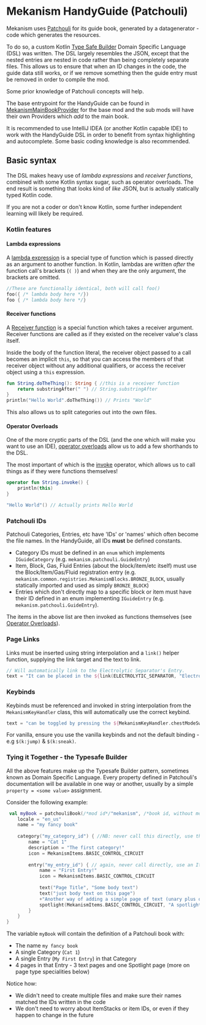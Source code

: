 # Mekanism HandyGuide (Patchouli) #
Mekanism uses [Patchouli](https://vazkiimods.github.io/Patchouli/docs/intro) for its guide book, generated by a datagenerator - code which generates the resources.

To do so, a custom Kotlin [Type Safe Builder](https://kotlinlang.org/docs/type-safe-builders.html) Domain Specific Language (DSL) was written. The DSL largely resembles the JSON, except that the nested entries are nested in code rather than being completely separate files. This allows us to ensure that when an ID changes in the code, the guide data still works, or if we remove something then the guide entry must be removed in order to compile the mod.

Some prior knowledge of Patchouli concepts will help.

The base entrypoint for the HandyGuide can be found in [MekanismMainBookProvider](../src/datagen/main/kotlin/mekanism/patchouli/MekanismMainBookProvider.kt) for the base mod and the sub mods will have their own Providers which _add_ to the main book.

It is recommended to use IntelliJ IDEA (or another Kotlin capable IDE) to work with the HandyGuide DSL in order to benefit from syntax highlighting and autocomplete. Some basic coding knowledge is also recommended.

## Basic syntax ##
The DSL makes heavy use of _lambda expressions_ and _receiver functions_, combined with some Kotlin syntax sugar, such as operator overloads. The end result is something that looks kind of _like_ JSON, but is actually statically typed Kotlin code.

If you are not a coder or don't know Kotlin, some further independent learning will likely be required.

### Kotlin features ###

#### Lambda expressions ####
A [lambda expression](https://kotlinlang.org/docs/lambdas.html#lambda-expressions-and-anonymous-functions) is a special type of function which is passed directly as an argument to another function. In Kotlin, lambdas are written _after_ the function call's brackets (`( )`) and when they are the only argument, the brackets are omitted.
```kotlin
//These are functionally identical, both will call foo()
foo({ /* lambda body here */})
foo { /* lambda body here */}
```

#### Receiver functions ####
A [Receiver function](https://kotlinlang.org/docs/lambdas.html#function-literals-with-receiver) is a special function which takes a receiver argument. Receiver functions are called as if they existed on the receiver value's class itself. 

Inside the body of the function literal, the receiver object passed to a call becomes an implicit `this`, so that you can access the members of that receiver object without any additional qualifiers, or access the receiver object using a `this` expression.
```kotlin
fun String.doTheThing(): String { //this is a receiver function
    return substringAfter(" ") // String.substringAfter
}
println("Hello World".doTheThing()) // Prints "World"
```

This also allows us to split categories out into the own files.

#### Operator Overloads ####
One of the more cryptic parts of the DSL (and the one which will make you want to use an IDE), [operator overloads](https://kotlinlang.org/docs/operator-overloading.html) allow us to add a few shorthands to the DSL. 

The most important of which is the [invoke](https://kotlinlang.org/docs/operator-overloading.html#invoke-operator) operator, which allows us to call things as if they were functions themselves!
```kotlin
operator fun String.invoke() {
    println(this)
}

"Hello World"() // Actually prints Hello World
```

### Patchouli IDs ###
Patchouli Categories, Entries, etc have 'IDs' or 'names' which often become the file names. In the HandyGuide, all IDs **must** be defined constants.
- Category IDs must be defined in an `enum` which implements `IGuideCategory` (e.g. `mekanism.patchouli.GuideEntry`)
- Item, Block, Gas, Fluid Entries (about the block/item/etc itself) must use the Block/Item/Gas/Fluid registration entry (e.g. `mekanism.common.registries.MekanismBlocks.BRONZE_BLOCK`, usually statically imported and used as simply `BRONZE_BLOCK`) 
- Entries which don't directly map to a specific block or item must have their ID defined in an enum implementing `IGuideEntry` (e.g. `mekanism.patchouli.GuideEntry`).

The items in the above list are then invoked as functions themselves (see [Operator Overloads](#operator-overloads)).

### Page Links ###
Links must be inserted using string interpolation and a `link()` helper function, supplying the link target and the text to link.
```kotlin
// Will automatically link to the Electrolytic Separator's Entry.
text = "It can be placed in the ${link(ELECTROLYTIC_SEPARATOR, "Electrolytic Separator's")} hydrogen slot"
```

### Keybinds ###
Keybinds must be referenced and invoked in string interpolation from the `MekanismKeyHandler` class, this will automatically use the correct keybind.
```kotlin
text = "can be toggled by pressing the ${MekanismKeyHandler.chestModeSwitchKey()} key."
```
For vanilla, ensure you use the vanilla keybinds and not the default binding - e.g `$(k:jump)` & `$(k:sneak)`. 

### Tying it Together - the Typesafe Builder ###
All the above features make up the Typesafe Builder pattern, sometimes known as Domain Specific Language. Every property defined in Patchouli's documentation will be available in one way or another, usually by a simple `property = <some value>` assignment. 

Consider the following example:
```kotlin
 val myBook = patchouliBook(/*mod id*/"mekanism", /*book id, without modid*/"handyguide") { //NB: this is called internally by DirectoryCache.invoke in the Base book provider
    locale = "en_us"
    name = "my fancy book"
    
    category("my_category_id") { //NB: never call this directly, use the Category enum version
        name = "Cat 1"
        description = "The first category!"
        icon = MekanismItems.BASIC_CONTROL_CIRCUIT
        
        entry("my_entry_id") { // again, never call directly, use an Item, Gas, Liquid, Block, GuidePage etc
            name = "First Entry!"
            icon = MekanismItems.BASIC_CONTROL_CIRCUIT
            
            text("Page Title", "Some body text")
            text("just body text on this page")
            +"Another way of adding a simple page of text (unary plus operator)"
            spotlight(MekanismItems.BASIC_CONTROL_CIRCUIT, "A spotlight page, with this being the text below the item")
        }
    }
}
```

The variable `myBook` will contain the definition of a Patchouli book with:
* The name `my fancy book`
* A single Category (`Cat 1`)
* A single Entry (`My First Entry`) in that Category
* 4 pages in that Entry - 3 text pages and one Spotlight page (more on page type specialities below)

Notice how:
* We didn't need to create multiple files and make sure their names matched the IDs written in the code
* We don't need to worry about ItemStacks or item IDs, or even if they happen to change in the future